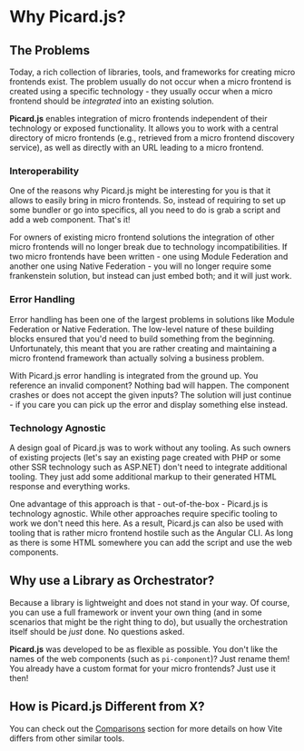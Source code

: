 # Why Picard.js?

## The Problems

Today, a rich collection of libraries, tools, and frameworks for creating micro frontends exist. The problem usually do not occur when a micro frontend is created using a specific technology - they usually occur when a micro frontend should be *integrated* into an existing solution.

**Picard.js** enables integration of micro frontends independent of their technology or exposed functionality. It allows you to work with a central directory of micro frontends (e.g., retrieved from a micro frontend discovery service), as well as directly with an URL leading to a micro frontend.

### Interoperability

One of the reasons why Picard.js might be interesting for you is that it allows to easily bring in micro frontends. So, instead of requiring to set up some bundler or go into specifics, all you need to do is grab a script and add a web component. That's it!

For owners of existing micro frontend solutions the integration of other micro frontends will no longer break due to technology incompatibilities. If two micro frontends have been written - one using Module Federation and another one using Native Federation - you will no longer require some frankenstein solution, but instead can just embed both; and it will just work.

### Error Handling

Error handling has been one of the largest problems in solutions like Module Federation or Native Federation. The low-level nature of these building blocks ensured that you'd need to build something from the beginning. Unfortunately, this meant that you are rather creating and maintaining a micro frontend framework than actually solving a business problem.

With Picard.js error handling is integrated from the ground up. You reference an invalid component? Nothing bad will happen. The component crashes or does not accept the given inputs? The solution will just continue - if you care you can pick up the error and display something else instead.

### Technology Agnostic

A design goal of Picard.js was to work without any tooling. As such owners of existing projects (let's say an existing page created with PHP or some other SSR technology such as ASP.NET) don't need to integrate additional tooling. They just add some additional markup to their generated HTML response and everything works.

One advantage of this approach is that - out-of-the-box - Picard.js is technology agnostic. While other approaches require specific tooling to work we don't need this here. As a result, Picard.js can also be used with tooling that is rather micro frontend hostile such as the Angular CLI. As long as there is some HTML somewhere you can add the script and use the web components.

## Why use a Library as Orchestrator?

Because a library is lightweight and does not stand in your way. Of course, you can use a full framework or invent your own thing (and in some scenarios that might be the right thing to do), but usually the orchestration itself should be *just* done. No questions asked.

**Picard.js** was developed to be as flexible as possible. You don't like the names of the web components (such as `pi-component`)? Just rename them! You already have a custom format for your micro frontends? Just use it then!

## How is Picard.js Different from X?

You can check out the [Comparisons](./comparisons.md) section for more details on how Vite differs from other similar tools.
